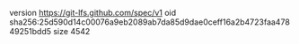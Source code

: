 version https://git-lfs.github.com/spec/v1
oid sha256:25d590d14c00076a9eb2089ab7da85d9dae0ceff16a2b4723faa47849251bdd5
size 4542
